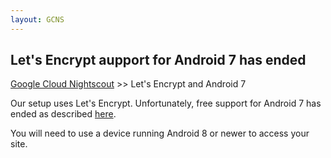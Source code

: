 ```yaml
---
layout: GCNS
---
```


## Let's Encrypt aupport for Android 7 has ended
[Google Cloud Nightscout](./GoogleCloud.md) >> Let's Encrypt and Android 7  

Our setup uses Let's Encrypt.  Unfortunately, free support for Android 7 has ended as described [here](https://community.letsencrypt.org/t/support-for-android-7-and-older-from-oct-2024/216446).  
  
You will need to use a device running Android 8 or newer to access your site.  
  
 
